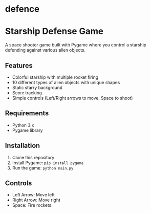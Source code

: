 # defence
# Starship Defense Game

A space shooter game built with Pygame where you control a starship defending against various alien objects.

## Features
- Colorful starship with multiple rocket firing
- 10 different types of alien objects with unique shapes
- Static starry background
- Score tracking
- Simple controls (Left/Right arrows to move, Space to shoot)

## Requirements
- Python 3.x
- Pygame library

## Installation
1. Clone this repository
2. Install Pygame: `pip install pygame`
3. Run the game: `python main.py`

## Controls
- Left Arrow: Move left
- Right Arrow: Move right
- Space: Fire rockets
